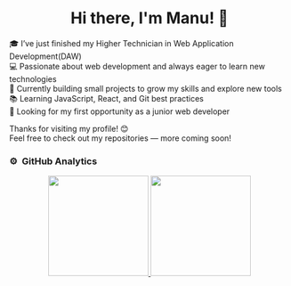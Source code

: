 <div align="center">
  <h1> Hi there, I'm Manu! 👋</h1>
</div>

🎓 I’ve just finished my Higher Technician in Web Application Development(DAW)  
💻 Passionate about web development and always eager to learn new technologies  
🚀 Currently building small projects to grow my skills and explore new tools  
📚 Learning JavaScript, React, and Git best practices  
🌱 Looking for my first opportunity as a junior web developer  

Thanks for visiting my profile! 😊  
Feel free to check out my repositories — more coming soon!

<!--
**ManuGitDS/ManuGitDS** is a ✨ _special_ ✨ repository because its `README.md` (this file) appears on your GitHub profile.

Here are some ideas to get you started:

- 🔭 I’m currently working on ...
- 🌱 I’m currently learning ...
- 👯 I’m looking to collaborate on ...
- 🤔 I’m looking for help with ...
- 💬 Ask me about ...
- 📫 How to reach me: ...
- 😄 Pronouns: ...
- ⚡ Fun fact: ...
-->
### ⚙️ &nbsp;GitHub Analytics

<p align="center">
<a href="https://github.com/ArisGuimera">
  <img height="180em" src="https://github-readme-stats-eight-theta.vercel.app/api?username=ManuGitDS&show_icons=true&theme=algolia&include_all_commits=true&count_private=true"/>
  <img height="180em" src="https://github-readme-stats-eight-theta.vercel.app/api/top-langs/?username=ManuGitDS&layout=compact&langs_count=8&theme=algolia"/>
</a>
</p>
